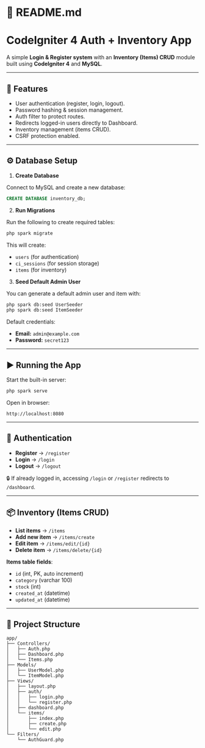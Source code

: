 # 📘 README.md

# CodeIgniter 4 Auth + Inventory App

A simple **Login & Register system** with an **Inventory (Items) CRUD** module built using **CodeIgniter 4** and **MySQL**.

---

## 🚀 Features

- User authentication (register, login, logout).
- Password hashing & session management.
- Auth filter to protect routes.
- Redirects logged-in users directly to Dashboard.
- Inventory management (items CRUD).
- CSRF protection enabled.

---

## ⚙️ Database Setup

1. **Create Database**

Connect to MySQL and create a new database:

```sql
CREATE DATABASE inventory_db;
```

2. **Run Migrations**

Run the following to create required tables:

```bash
php spark migrate
```

This will create:

- `users` (for authentication)
- `ci_sessions` (for session storage)
- `items` (for inventory)

3. **Seed Default Admin User**

You can generate a default admin user and item with:

```bash
php spark db:seed UserSeeder
php spark db:seed ItemSeeder
```

Default credentials:

- **Email:** `admin@example.com`
- **Password:** `secret123`

---

## ▶️ Running the App

Start the built-in server:

```bash
php spark serve
```

Open in browser:

```
http://localhost:8080
```

---

## 👤 Authentication

- **Register** → `/register`
- **Login** → `/login`
- **Logout** → `/logout`

🔒 If already logged in, accessing `/login` or `/register` redirects to `/dashboard`.

---

## 📦 Inventory (Items CRUD)

- **List items** → `/items`
- **Add new item** → `/items/create`
- **Edit item** → `/items/edit/{id}`
- **Delete item** → `/items/delete/{id}`

**Items table fields**:

- `id` (int, PK, auto increment)
- `category` (varchar 100)
- `stock` (int)
- `created_at` (datetime)
- `updated_at` (datetime)

---

## 📌 Project Structure

```
app/
├── Controllers/
│   ├── Auth.php
│   ├── Dashboard.php
│   └── Items.php
├── Models/
│   ├── UserModel.php
│   └── ItemModel.php
├── Views/
│   ├── layout.php
│   ├── auth/
│   │   ├── login.php
│   │   └── register.php
│   ├── dashboard.php
│   └── items/
│       ├── index.php
│       ├── create.php
│       └── edit.php
└── Filters/
    └── AuthGuard.php
```
